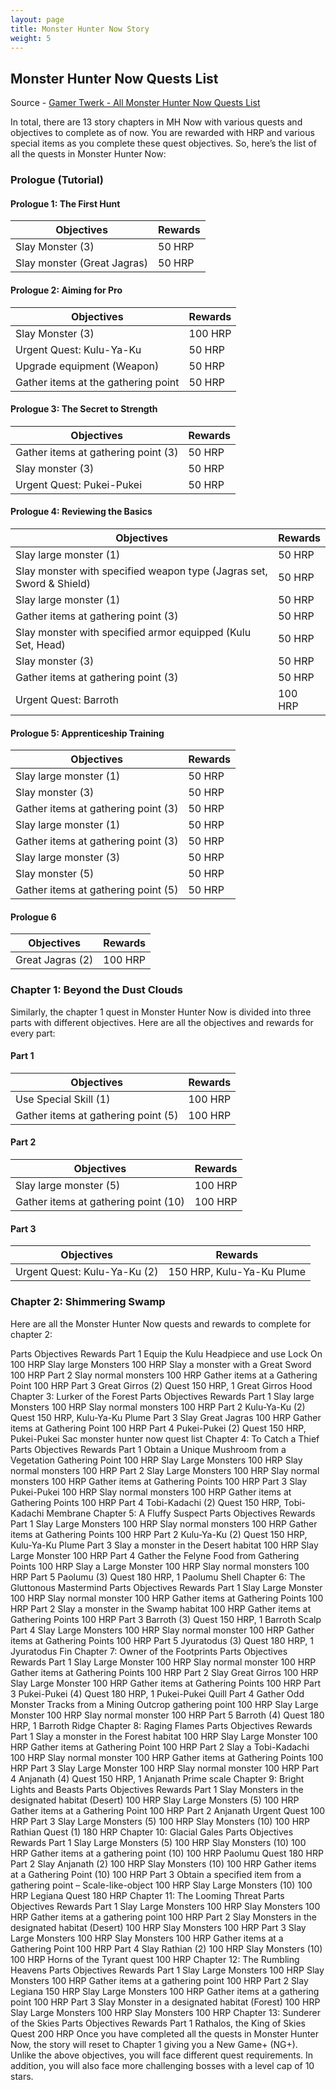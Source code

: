 ```yaml
---
layout: page
title: Monster Hunter Now Story
weight: 5
---
```


## Monster Hunter Now Quests List

Source - [Gamer Twerk - All Monster Hunter Now Quests List](https://gamertweak.com/monster-hunter-now-quests-list/)

In total, there are 13 story chapters in MH Now with various quests and objectives to complete as of now. You are rewarded with HRP and various special items as you complete these quest objectives. So, here’s the list of all the quests in Monster Hunter Now:

### Prologue (Tutorial)

#### Prologue 1: The First Hunt

| Objectives | Rewards |
| ---------- | ------- |
| Slay Monster (3) | 50 HRP |
| Slay monster (Great Jagras) | 50 HRP |

#### Prologue 2: Aiming for Pro

| Objectives | Rewards |
| ---------- | ------- |
| Slay Monster (3) | 100 HRP |
| Urgent Quest: Kulu-Ya-Ku | 50 HRP |
| Upgrade equipment (Weapon) | 50 HRP |
| Gather items at the gathering point | 50 HRP |

#### Prologue 3: The Secret to Strength

| Objectives | Rewards |
| ---------- | ------- |
| Gather items at gathering point (3) | 50 HRP |
| Slay monster (3) | 50 HRP |
| Urgent Quest: Pukei-Pukei | 50 HRP |

#### Prologue 4: Reviewing the Basics

| Objectives | Rewards |
| ---------- | ------- |
| Slay large monster (1) | 50 HRP |
| Slay monster with specified weapon type (Jagras set, Sword & Shield) | 50 HRP |
| Slay large monster (1) | 50 HRP |
| Gather items at gathering point (3) | 50 HRP |
| Slay monster with specified armor equipped (Kulu Set, Head) | 50 HRP |
| Slay monster (3) | 50 HRP |
| Gather items at gathering point (3) | 50 HRP |
| Urgent Quest: Barroth | 100 HRP |

#### Prologue 5: Apprenticeship Training

| Objectives | Rewards |
| ---------- | ------- |
| Slay large monster (1) | 50 HRP |
| Slay monster (3) | 50 HRP |
| Gather items at gathering point (3) | 50 HRP |
| Slay large monster (1) | 50 HRP |
| Gather items at gathering point (3) | 50 HRP |
| Slay large monster (3) | 50 HRP |
| Slay monster (5) | 50 HRP |
| Gather items at gathering point (5) | 50 HRP |

#### Prologue 6

| Objectives | Rewards |
| ---------- | ------- |
| Great Jagras (2) | 100 HRP |

### Chapter 1: Beyond the Dust Clouds

Similarly, the chapter 1 quest in Monster Hunter Now is divided into three parts with different objectives. Here are all the objectives and rewards for every part:

#### Part 1

| Objectives | Rewards |
| ---------- | ------- |
| Use Special Skill (1) | 100 HRP |
| Gather items at gathering point (5) | 100 HRP |

#### Part 2

| Objectives | Rewards |
| ---------- | ------- |
| Slay large monster (5) | 100 HRP |
| Gather items at gathering point (10) | 100 HRP |

#### Part 3

| Objectives | Rewards |
| ---------- | ------- |
| Urgent Quest: Kulu-Ya-Ku (2) | 150 HRP, Kulu-Ya-Ku Plume |

### Chapter 2: Shimmering Swamp

Here are all the Monster Hunter Now quests and rewards to complete for chapter 2:

Parts	Objectives	Rewards
Part 1	Equip the Kulu Headpiece and use Lock On	100 HRP
Slay large Monsters	100 HRP
Slay a monster with a Great Sword	100 HRP
Part 2	Slay normal monsters	100 HRP
Gather items at a Gathering Point	100 HRP
Part 3	Great Girros (2) Quest	150 HRP, 1 Great Girros Hood
Chapter 3: Lurker of the Forest
Parts	Objectives	Rewards
Part 1	Slay large Monsters	100 HRP
Slay normal monsters	100 HRP
Part 2	Kulu-Ya-Ku (2) Quest	150 HRP, Kulu-Ya-Ku Plume
Part 3	Slay Great Jagras	100 HRP
Gather items at Gathering Point	100 HRP
Part 4	Pukei-Pukei (2) Quest	150 HRP, Pukei-Pukei Sac
monster hunter now quest list
Chapter 4: To Catch a Thief
Parts	Objectives	Rewards
Part 1	Obtain a Unique Mushroom from a Vegetation Gathering Point	100 HRP
Slay Large Monsters	100 HRP
Slay normal monsters	100 HRP
Part 2	Slay Large Monsters	100 HRP
Slay normal monsters	100 HRP
Gather items at Gathering Points	100 HRP
Part 3	Slay Pukei-Pukei	100 HRP
Slay normal monsters	100 HRP
Gather items at Gathering Points	100 HRP
Part 4	Tobi-Kadachi (2) Quest	150 HRP, Tobi-Kadachi Membrane
Chapter 5: A Fluffy Suspect
Parts	Objectives	Rewards
Part 1	Slay Large Monsters	100 HRP
Slay normal monsters	100 HRP
Gather items at Gathering Points	100 HRP
Part 2	Kulu-Ya-Ku (2) Quest	150 HRP, Kulu-Ya-Ku Plume
Part 3	Slay a monster in the Desert habitat	100 HRP
Slay Large Monster	100 HRP
Part 4	Gather the Felyne Food from Gathering Points	100 HRP
Slay a Large Monster	100 HRP
Slay normal monsters	100 HRP
Part 5	Paolumu (3) Quest	180 HRP, 1 Paolumu Shell
Chapter 6: The Gluttonous Mastermind
Parts	Objectives	Rewards
Part 1	Slay Large Monster	100 HRP
Slay normal monster	100 HRP
Gather items at Gathering Points	100 HRP
Part 2	Slay a monster in the Swamp habitat	100 HRP
Gather items at Gathering Points	100 HRP
Part 3	Barroth (3) Quest	150 HRP, 1 Barroth Scalp
Part 4	Slay Large Monsters	100 HRP
Slay normal monster	100 HRP
Gather items at Gathering Points	100 HRP
Part 5	Jyuratodus (3) Quest	180 HRP, 1 Jyuratodus Fin
Chapter 7: Owner of the Footprints
Parts	Objectives	Rewards
Part 1	Slay Large Monster	100 HRP
Slay normal monster	100 HRP
Gather items at Gathering Points	100 HRP
Part 2	Slay Great Girros	100 HRP
Slay Large Monster	100 HRP
Gather items at Gathering Points	100 HRP
Part 3	Pukei-Pukei (4) Quest	180 HRP, 1 Pukei-Pukei Quill
Part 4	Gather Odd Monster Tracks from a Mining Outcrop gathering point	100 HRP
Slay Large Monster	100 HRP
Slay normal monster	100 HRP
Part 5	Barroth (4) Quest	180 HRP, 1 Barroth Ridge
Chapter 8: Raging Flames
Parts	Objectives	Rewards
Part 1	Slay a monster in the Forest habitat	100 HRP
Slay Large Monster	100 HRP
Gather items at Gathering Point	100 HRP
Part 2	Slay a Tobi-Kadachi	100 HRP
Slay normal monster	100 HRP
Gather items at Gathering Points	100 HRP
Part 3	Slay Large Monster	100 HRP
Slay normal monster	100 HRP
Part 4	Anjanath (4) Quest	150 HRP, 1 Anjanath Prime scale
Chapter 9: Bright Lights and Beasts
Parts	Objectives	Rewards
Part 1	Slay Monsters in the designated habitat (Desert)	100 HRP
Slay Large Monsters (5)	100 HRP
Gather items at a Gathering Point	100 HRP
Part 2	Anjanath Urgent Quest	100 HRP
Part 3	Slay Large Monsters (5)	100 HRP
Slay Monsters (10)	100 HRP
Rathian Quest (1)	180 HRP
Chapter 10: Glacial Gales
Parts	Objectives	Rewards
Part 1	Slay Large Monsters (5)	100 HRP
Slay Monsters (10)	100 HRP
Gather items at a gathering point (10)	100 HRP
Paolumu Quest	180 HRP
Part 2	Slay Anjanath (2)	100 HRP
Slay Monsters (10)	100 HRP
Gather items at a Gathering Point (10)	100 HRP
Part 3	Obtain a specified item from a gathering point – Scale-like-object	100 HRP
Slay Large Monsters (10)	100 HRP
Legiana Quest	180 HRP
Chapter 11: The Looming Threat
Parts	Objectives	Rewards
Part 1	Slay Large Monsters	100 HRP
Slay Monsters	100 HRP
Gather items at a gathering point	100 HRP
Part 2	Slay Monsters in the designated habitat (Desert)	100 HRP
Slay Monsters	100 HRP
Part 3	Slay Large Monsters	100 HRP
Slay Monsters	100 HRP
Gather items at a Gathering Point	100 HRP
Part 4	Slay Rathian (2)	100 HRP
Slay Monsters (10)	100 HRP
Horns of the Tyrant quest	100 HRP
Chapter 12: The Rumbling Heavens
Parts	Objectives	Rewards
Part 1	Slay Large Monsters	100 HRP
Slay Monsters	100 HRP
Gather items at a gathering point	100 HRP
Part 2	Slay Legiana	150 HRP
Slay Large Monsters	100 HRP
Gather items at a gathering point	100 HRP
Part 3	Slay Monster in a designated habitat (Forest)	100 HRP
Slay Large Monsters	100 HRP
Slay Monsters	100 HRP
Chapter 13: Sunderer of the Skies
Parts	Objectives	Rewards
Part 1	Rathalos, the King of Skies Quest	200 HRP
Once you have completed all the quests in Monster Hunter Now, the story will reset to Chapter 1 giving you a New Game+ (NG+). Unlike the above objectives, you will face different quest requirements. In addition, you will also face more challenging bosses with a level cap of 10 stars.
